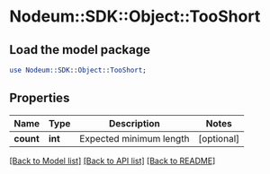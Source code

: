 # Nodeum::SDK::Object::TooShort

## Load the model package
```perl
use Nodeum::SDK::Object::TooShort;
```

## Properties
Name | Type | Description | Notes
------------ | ------------- | ------------- | -------------
**count** | **int** | Expected minimum length | [optional] 

[[Back to Model list]](../README.md#documentation-for-models) [[Back to API list]](../README.md#documentation-for-api-endpoints) [[Back to README]](../README.md)


